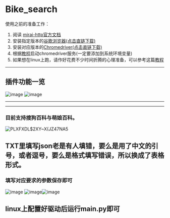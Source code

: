# Bike_search
使用之前的准备工作：
1. 阅读 [mirai-http官方文档](https://github.com/project-mirai/mirai-api-http)
2. 安装指定版本的[谷歌浏览器(点击直链下载)](http://redirector.gvt1.com/edgedl/release2/chrome/acqkdyz3x6ktjenzze3rojk4hs5a_92.0.4515.107/92.0.4515.107_chrome_installer.exe)
3. 安装对应版本的[Chromedriver(点击直链下载)](https://registry.npmmirror.com/-/binary/chromedriver/92.0.4515.107/chromedriver_win32.zip)
4. 根据[教程](https://blog.csdn.net/shykevin/article/details/108802053?ops_request_misc=%257B%2522request%255Fid%2522%253A%2522164489415616780271548606%2522%252C%2522scm%2522%253A%252220140713.130102334..%2522%257D&request_id=164489415616780271548606&biz_id=0&utm_medium=distribute.pc_search_result.none-task-blog-2~all~top_positive~default-1-108802053.first_rank_v2_pc_rank_v29&utm_term=selenium%E5%AE%89%E8%A3%85chrome%E9%A9%B1%E5%8A%A8&spm=1018.2226.3001.4187)启动chromedriver服务(一定要添加到系统环境变量)
5. 如果想在linux上跑，请作好花费不少时间折腾的心理准备，可以参考这篇[教程](
https://blog.csdn.net/momoda118/article/details/118719610?ops_request_misc=%257B%2522request%255Fid%2522%253A%2522165899137516781667834626%2522%252C%2522scm%2522%253A%252220140713.130102334..%2522%257D&request_id=165899137516781667834626&biz_id=0&utm_medium=distribute.pc_search_result.none-task-blog-2~all~baidu_landing_v2~default-4-118719610-null-null.142^v35^experiment_28w_v1,185^v2^tag_show&utm_term=linux%E5%AE%89%E8%A3%85chromedriver&spm=1018.2226.3001.4187)
***
## 插件功能一览
![image](https://user-images.githubusercontent.com/93362741/181442112-d261e7c0-c29f-4746-98fe-0e5691d90b78.png)
![image](https://user-images.githubusercontent.com/93362741/181445466-5afda7e2-4ae6-40ee-9dd7-f897374b5e4e.png)
***
***
### 目前支持搜狗百科与萌娘百科。
![`PLXFXDL`$2XY~X(JZ47NA5](https://user-images.githubusercontent.com/93362741/181443389-547edcb6-f60d-4b8b-96ec-23e45236738e.png)

## TXT里填写json老是有人填错，要么是用了中文的引号，或者逗号，要么是格式填写错误，所以换成了表格形式。
### 填写对应要求的参数保存即可
![image](https://user-images.githubusercontent.com/93362741/181444602-f80ec4ec-b4c3-42d5-8eca-d769ff318b7a.png)
![image](https://user-images.githubusercontent.com/93362741/181444823-fdd6bedb-c2a0-4d10-b272-2bba8d9ea7ae.png)![image](https://user-images.githubusercontent.com/93362741/181444914-bcf60003-3dc3-4f01-843d-5b3f95d98b87.png)

## linux上配置好驱动后运行main.py即可


